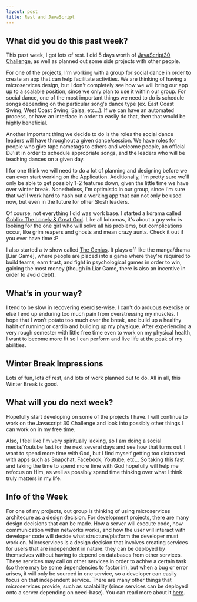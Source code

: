 ```yaml
---
layout: post
title: Rest and JavaScript
---
```


What did you do this past week?
------

This past week, I got lots of rest. I did 5 days worth of [JavaScript30 Challenge](https://javascript30.com), as well as planned out some side projects with other people.

For one of the projects, I'm working with a group for social dance in order to create an app that can help facilitate activities. We are thinking of having a microservices design, but I don't completely see how we will bring our app up to a scalable position, since we only plan to use it within our group. For social dance, one of the most important things we need to do is schedule songs depending on the particular song's dance type (ex. East Coast Swing, West Coast Swing, Salsa, etc...). If we can have an automated process, or have an interface in order to easily do that, then that would be highly beneficial.

Another important thing we decide to do is the roles the social dance leaders will have throughout a given dance/session. We have roles for people who give tape nametags to others and welcome people, an official DJ'ist in order to schedule appropriate songs, and the leaders who will be teaching dances on a given day.

I for one think we will need to do a lot of planning and designing before we can even start working on the Application. Additionally, I'm pretty sure we'll only be able to get possibly 1-2 features down, given the little time we have over winter break. Nonetheless, I'm optimistic in our group, since I'm sure that we'll work hard to hash out a working app that can not only be used now, but even in the future for other Slosh leaders. 

Of course, not everything I did was work base. I started a kdrama called [Goblin: The Lonely & Great God](http://kdramacool.com/goblin-korean-drama-episode-1-english-sub). Like all kdramas, it's about a guy who is looking for the one girl who will solve all his problems, but complications occur, like grim reapers and ghosts and mean crazy aunts. Check it out if you ever have time :P

I also started a tv show called [The Genius](http://kshowonline.com/kshow/2206-[engsub]-the-genius-s1-full). It plays off like the manga/drama [Liar Game], where people are placed into a game where they're required to build teams, earn trust, and fight in psychological games in order to win, gaining the most money (though in Liar Game, there is also an incentive in order to avoid debt). 

What’s in your way?
------
I tend to be slow in recovering exercise-wise. I can't do arduous exercise or else I end up enduring too much pain from overstressing my muscles. I hope that I won't potato too much over the break, and build up a healthy habit of running or cardio and building up my physique. After experiencing a very rough semester with little free time even to work on my physical health, I want to become more fit so I can perform and live life at the peak of my abilities.

Winter Break Impressions
------
Lots of fun, lots of rest, and lots of work planned out to do. All in all, this Winter Break is good. 

What will you do next week?
------
Hopefully start developing on some of the projects I have. I will continue to work on the Javascript 30 Challenge and look into possibly other things I can work on in my free time.

Also, I feel like I'm very spiritually lacking, so I am doing a social media/Youtube fast for the next several days and see how that turns out. I want to spend more time with God, but I find myself getting too distracted with apps such as Snapchat, Facebook, Youtube, etc... So taking this fast and taking the time to spend more time with God hopefully will help me refocus on Him, as well as possibly spend time thinking over what I think truly matters in my life.

Info of the Week
------
For one of my projects, out group is thinking of using microservices architecure as a design decision. For development projects, there are many design decisions that can be made. How a server will execute code, how communication within networks works, and how the user will interact with developer code will decide what structure/platform the developer must work on. Microservices is a design decision that involves creating services for users that are independent in nature: they can be deployed by themselves without having to depend on databases from other services. These services may call on other services in order to achive a certain task (so there may be some dependencies to factor in), but when a bug or error arises, it will only be sourced in one service, so a developer can easily focus on that independent service. There are many other things that microservices provide, such as scalability (since services can be deployed onto a server depending on need-base). You can read more about it [here](http://microservices.io/patterns/microservices.html).
